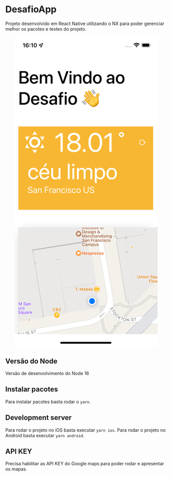 # DesafioApp

Projeto desenvolvido em React Native utilizando o NX para poder gerenciar melhor os pacotes e testes do projeto.

<p style="text-align: center;"><img src="https://github.com/ctoigo/app-weather-geolocation/blob/main/tela-principal.png" width="450"></p>

## Versão do Node

Versão de desenvolvimento do Node 16

## Instalar pacotes

Para instalar pacotes basta rodar o `yarn`.

## Development server

Para rodar o projeto no iOS basta executar `yarn ios`.
Para rodar o projeto no Android basta executar `yarn android`.

## API KEY

Precisa habilitar as API KEY do Google maps para poder rodar e apresentar os mapas.

